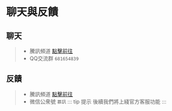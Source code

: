 # 聊天與反饋

## 聊天

> - 騰訊頻道 [點擊前往](https://pd.qq.com/g/ii843tu61i/text/639977577?subc=639917409)
> - QQ交流群 `681654839`

## 反饋

> - 騰訊頻道 [點擊前往](https://pd.qq.com/g/ii843tu61i?subc=639917409)
> - 微信公衆號 `慕訊`
>   ::: tip 提示
>   後續我們將上綫官方客服功能
>   :::
